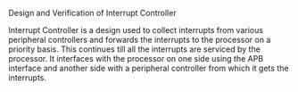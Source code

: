 Design and Verification of Interrupt Controller

Interrupt Controller is a design used to collect interrupts from various peripheral controllers and forwards the interrupts to the processor on a priority basis. 
This continues till all the interrupts are serviced by the processor. 
It interfaces with the processor on one side using the APB interface and another side with a peripheral controller from which it gets the interrupts. 
